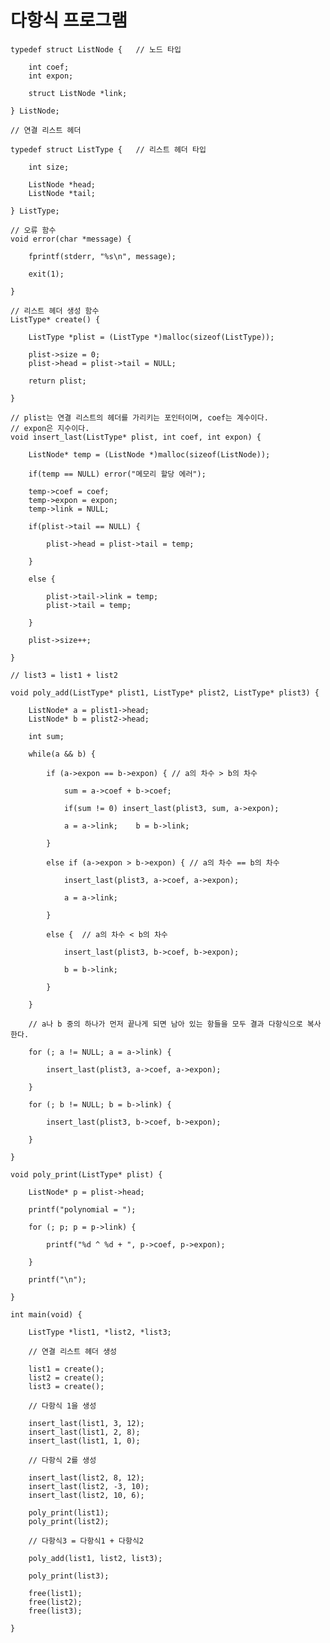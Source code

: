 # 다항식 프로그램

    typedef struct ListNode {   // 노드 타입
    
        int coef;
        int expon;

        struct ListNode *link;
    
    } ListNode;

    // 연결 리스트 헤더

    typedef struct ListType {   // 리스트 헤더 타입
    
        int size;

        ListNode *head;
        ListNode *tail;

    } ListType;

    // 오류 함수
    void error(char *message) {

        fprintf(stderr, "%s\n", message);

        exit(1);

    }

    // 리스트 헤더 생성 함수
    ListType* create() {

        ListType *plist = (ListType *)malloc(sizeof(ListType));

        plist->size = 0;
        plist->head = plist->tail = NULL;

        return plist;

    }

    // plist는 연결 리스트의 헤더를 가리키는 포인터이며, coef는 계수이다.
    // expon은 지수이다.
    void insert_last(ListType* plist, int coef, int expon) {

        ListNode* temp = (ListNode *)malloc(sizeof(ListNode));

        if(temp == NULL) error("메모리 할당 에러");

        temp->coef = coef;
        temp->expon = expon;
        temp->link = NULL;

        if(plist->tail == NULL) {

            plist->head = plist->tail = temp;

        }

        else {

            plist->tail->link = temp;
            plist->tail = temp;

        }

        plist->size++;

    }

    // list3 = list1 + list2

    void poly_add(ListType* plist1, ListType* plist2, ListType* plist3) {

        ListNode* a = plist1->head;
        ListNode* b = plist2->head;

        int sum;

        while(a && b) {

            if (a->expon == b->expon) { // a의 차수 > b의 차수
            
                sum = a->coef + b->coef;

                if(sum != 0) insert_last(plist3, sum, a->expon);

                a = a->link;    b = b->link;
            
            }

            else if (a->expon > b->expon) { // a의 차수 == b의 차수
            
                insert_last(plist3, a->coef, a->expon);

                a = a->link;
            
            }

            else {  // a의 차수 < b의 차수

                insert_last(plist3, b->coef, b->expon);

                b = b->link;

            }

        }

        // a나 b 중의 하나가 먼저 끝나게 되면 남아 있는 항들을 모두 결과 다항식으로 복사한다.

        for (; a != NULL; a = a->link) {

            insert_last(plist3, a->coef, a->expon);

        }

        for (; b != NULL; b = b->link) {

            insert_last(plist3, b->coef, b->expon);

        }

    }

    void poly_print(ListType* plist) {

        ListNode* p = plist->head;

        printf("polynomial = ");

        for (; p; p = p->link) {

            printf("%d ^ %d + ", p->coef, p->expon);

        }

        printf("\n");

    }

    int main(void) {

        ListType *list1, *list2, *list3;

        // 연결 리스트 헤더 생성

        list1 = create();
        list2 = create();
        list3 = create();

        // 다항식 1을 생성

        insert_last(list1, 3, 12);
        insert_last(list1, 2, 8);
        insert_last(list1, 1, 0);

        // 다항식 2를 생성

        insert_last(list2, 8, 12);
        insert_last(list2, -3, 10);
        insert_last(list2, 10, 6);

        poly_print(list1);
        poly_print(list2);

        // 다항식3 = 다항식1 + 다항식2

        poly_add(list1, list2, list3);

        poly_print(list3);

        free(list1);
        free(list2);
        free(list3);

    }